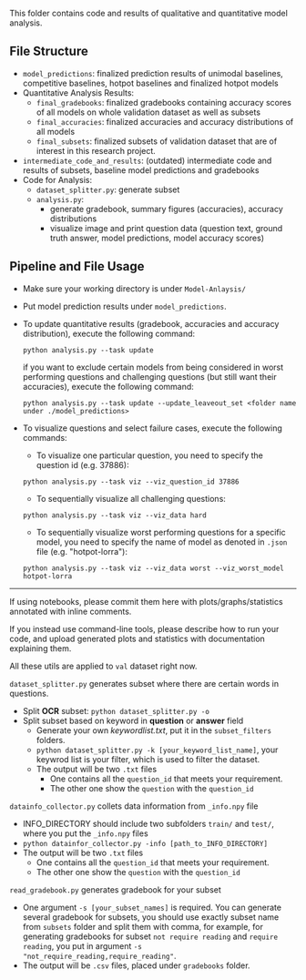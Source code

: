 This folder contains code and results of qualitative and quantitative model analysis. 

## File Structure
- `model_predictions`: finalized prediction results of unimodal baselines, competitive baselines, hotpot baselines and finalized hotpot models
- Quantitative Analysis Results:
    - `final_gradebooks`: finalized gradebooks containing accuracy scores of all models on whole validation dataset as well as subsets
    - `final_accuracies`: finalized accuracies and accuracy distributions of all models
    - `final_subsets`: finalized subsets of validation dataset that are of interest in this research project. 
- `intermediate_code_and_results`: (outdated) intermediate code and results of subsets, baseline model predictions and gradebooks
- Code for Analysis:
    - `dataset_splitter.py`: generate subset
    - `analysis.py`: 
        -  generate gradebook, summary figures (accuracies), accuracy distributions
        -  visualize image and print question data (question text, ground truth answer, model predictions, model accuracy scores)

## Pipeline and File Usage
- Make sure your working directory is under `Model-Anlaysis/`
- Put model prediction results under `model_predictions`.
- To update quantitative results (gradebook, accuracies and accuracy distribution), execute the following command:
    
    `python analysis.py --task update`
    
    if you want to exclude certain models from being considered in worst performing questions and challenging questions (but still want their accuracies), execute the following command:
    
    `python analysis.py --task update --update_leaveout_set <folder name under ./model_predictions>`

- To visualize questions and select failure cases, execute the following commands:
    - To visualize one particular question, you need to specify the question id (e.g. 37886):  

    `python analysis.py --task viz --viz_question_id 37886`
    
    - To sequentially visualize all challenging questions:  

    `python analysis.py --task viz --viz_data hard`
    
    - To sequentially visualize worst performing questions for a specific model, you need to specify the name of model as denoted in `.json` file (e.g. "hotpot-lorra"):  

    `python analysis.py --task viz --viz_data worst --viz_worst_model hotpot-lorra`
    
    
---


If using notebooks, please commit them here with plots/graphs/statistics annotated with inline comments.  

If you instead use command-line tools, please describe how to run your code, and upload generated plots and statistics with documentation explaining them.



All these utils are applied to `val` dataset right now.



`dataset_splitter.py` generates subset where there are certain words in questions.
- Split **OCR** subset: `python dataset_splitter.py -o`
- Split subset based on keyword in **question** or **answer** field
  - Generate your own *keywordlist.txt*, put it in the `subset_filters` folders.
  - `python dataset_splitter.py -k [your_keyword_list_name]`, your keywrod list is your filter, which is used to filter the dataset. 
  - The output will be two `.txt` files
    - One contains all the `question_id` that meets your requirement.
    - The other one show the `question` with the `question_id`



`datainfo_collector.py`  collets data information from `_info.npy` file

* INFO_DIRECTORY should include two subfolders `train/` and `test/`, where you put the `_info.npy` files
* `python datainfor_collector.py -info [path_to_INFO_DIRECTORY]`
* The output will be two `.txt` files
  * One contains all the `question_id` that meets your requirement.
  * The other one show the `question` with the `question_id`



`read_gradebook.py` generates gradebook for your subset

* One argument `-s [your_subset_names]` is required. You can generate several gradebook for subsets, you should use exactly subset name from `subsets` folder and split them with comma, for example, for generating gradebooks for subset `not require reading` and `require reading`, you put in argument `-s "not_require_reading,require_reading"`.
* The output will be `.csv` files, placed under `gradebooks` folder.
